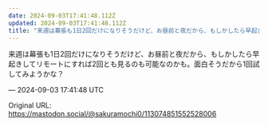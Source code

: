 ```yaml
---
date: 2024-09-03T17:41:48.112Z
updated: 2024-09-03T17:41:48.112Z
title: "来週は幕張も1日2回だけになりそうだけど、お昼前と夜だから、もしかしたら早起きし[...]"
---
```


<p>来週は幕張も1日2回だけになりそうだけど、お昼前と夜だから、もしかしたら早起きしてリモートにすれば2回とも見るのも可能なのかも。面白そうだから1回試してみようかな？</p>

&mdash; 2024-09-03 17:41:48 UTC

Original URL: https://mastodon.social/@sakuramochi0/113074851552528006
